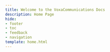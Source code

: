 ```yaml
---
title: Welcome to the VoxaCommunications Docs
description: Home Page
hide:
- footer
- toc
- feedback
- navigation
template: home.html
---
```


<br>